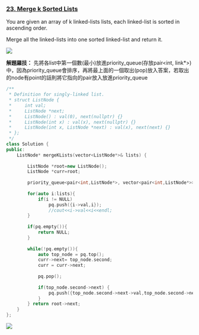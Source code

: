 ### [23. Merge k Sorted Lists](https://leetcode.com/problems/merge-k-sorted-lists/)
You are given an array of k linked-lists lists, each linked-list is sorted in ascending order.

Merge all the linked-lists into one sorted linked-list and return it.

![](https://i.imgur.com/89gFkBA.png)

**解題羅技：**
先將各list中第一個數(最小)放進priority_queue(存放pair<int, link*>)中，因為priority_queue會排序，再將最上面的一個取出(pop)放入答案，若取出的node有point的話則將它指向的pair放入放進priority_queue

``` c++
/**
 * Definition for singly-linked list.
 * struct ListNode {
 *     int val;
 *     ListNode *next;
 *     ListNode() : val(0), next(nullptr) {}
 *     ListNode(int x) : val(x), next(nullptr) {}
 *     ListNode(int x, ListNode *next) : val(x), next(next) {}
 * };
 */
class Solution {
public:
    ListNode* mergeKLists(vector<ListNode*>& lists) {
        
        ListNode *root=new ListNode();
        ListNode *curr=root;  
          
        priority_queue<pair<int,ListNode*>, vector<pair<int,ListNode*>> , greater<pair<int,ListNode*>> > pq;
        
        for(auto i:lists){
            if(i != NULL)      
                pq.push({i->val,i});
                //cout<<i->val<<i<<endl;        
        }
        
        if(pq.empty()){
            return NULL;
        }
        
        while(!pq.empty()){
            auto top_node = pq.top();
            curr->next= top_node.second;   
            curr = curr->next;  
            
            pq.pop();
            
            if(top_node.second->next) {
                pq.push({top_node.second->next->val,top_node.second->next});
            }
        } return root->next;
    }
};

```
![](https://i.imgur.com/mTNZZhz.png)
